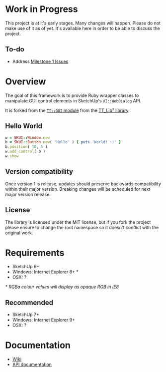 # Work in Progress

This project is at it's early stages. Many changes will happen. Please do not make use of it as of yet. It's available here in order to be able to discuss the project.

## To-do

* Address [Milestone 1 Issues](https://github.com/thomthom/SKUI/issues?milestone=1&state=open)

# Overview

The goal of this framework is to provide Ruby wrapper classes to manipulate GUI control elements in SketchUp's `UI::WebDialog` API.

It is forked from the [`TT::GUI` module](http://www.thomthom.net/software/sketchup/tt_lib2/doc/TT/GUI.html ) from the [TT_Lib² library](https://bitbucket.org/thomthom/tt-library-2).

## Hello World

```ruby
w = SKUI::Window.new
b = SKUI::Button.new( 'Hello' ) { puts 'World! :)' }
b.position( 10, 5 )
w.add_control( b )
w.show
```

## Version compatibility

Once version 1 is release, updates should preserve backwards compatibility within their major version. Breaking changes will be scheduled for next major version release.

## License

The library is licensed under the MIT license, but if you fork the project please ensure to change the root namespace so it doesn't conflict with the original work.

# Requirements

* SketchUp 6+
* Windows: Internet Explorer 8+ *
* OSX: ?

_* RGBa colour values will display as opaque RGB in IE8_

## Recommended

* SketchUp 7+
* Windows: Internet Explorer 9+
* OSX: ?

# Documentation

* [Wiki](https://github.com/thomthom/SKUI/wiki)
* [API documentation](http://www.rubydoc.info/github/thomthom/SKUI)
